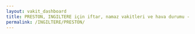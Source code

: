 ```yaml
---
layout: vakit_dashboard
title: PRESTON, INGILTERE için iftar, namaz vakitleri ve hava durumu - ilçe/eyalet seç
permalink: /INGILTERE/PRESTON/
---
```


<script type="text/javascript">
  var GLOBAL_COUNTRY = 'INGILTERE';
  var GLOBAL_CITY = 'PRESTON';
  var GLOBAL_STATE = '';
  var lat = 72;
  var lon = 21;
</script>
